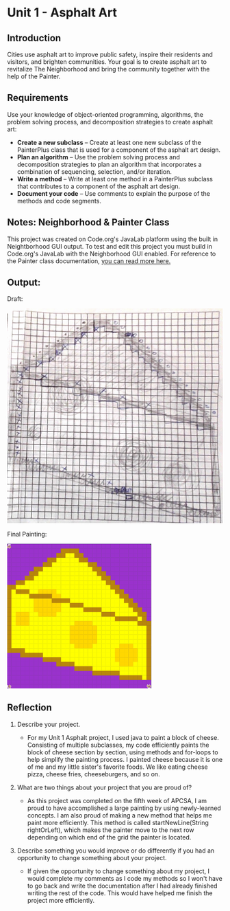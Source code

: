 # Unit 1 - Asphalt Art

## Introduction

Cities use asphalt art to improve public safety, inspire their residents and visitors, and brighten communities. Your goal is to create asphalt art to revitalize The Neighborhood and bring the community together with the help of the Painter.

## Requirements

Use your knowledge of object-oriented programming, algorithms, the problem solving process, and decomposition strategies to create asphalt art:
- **Create a new subclass** – Create at least one new subclass of the PainterPlus class that is used for a component of the asphalt art design.
- **Plan an algorithm** – Use the problem solving process and decomposition strategies to plan an algorithm that incorporates a combination of sequencing, selection, and/or iteration.
- **Write a method** – Write at least one method in a PainterPlus subclass that contributes to a component of the asphalt art design.
- **Document your code** – Use comments to explain the purpose of the methods and code segments.

## Notes: Neighborhood & Painter Class

This project was created on Code.org's JavaLab platform using the built in Neightborhood GUI output. To test and edit this project you must build in Code.org's JavaLab with the Neighborhood GUI enabled. For reference to the Painter class documentation, [you can read more here.](https://studio.code.org/docs/ide/javalab/classes/Painter)

## Output:
Draft:

![Picture of draft](asphaltArtProjectCheeseDraft.jpg)

Final Painting:

![Picture of final painting](final.png)

## Reflection

1. Describe your project.

   - For my Unit 1 Asphalt project, I used java to paint a block of cheese. Consisting of multiple subclasses, my code efficiently paints the block of cheese section by section, using methods and for-loops to help simplify the painting process. I painted cheese because it is one of me and my little sister's favorite foods. We like eating cheese pizza, cheese fries, cheeseburgers, and so on. 

2. What are two things about your project that you are proud of?

   - As this project was completed on the fifth week of APCSA, I am proud to have accomplished a large painting by using newly-learned concepts. I am also proud of making a new method that helps me paint more efficiently. This method is called startNewLine(String rightOrLeft), which makes the painter move to the next row depending on which end of the grid the painter is located. 

3. Describe something you would improve or do differently if you had an opportunity to change something about your project.

   - If given the opportunity to change something about my project, I would complete my comments as I code my methods so I won't have to go back and write the documentation after I had already finished writing the rest of the code. This would have helped me finish the project more efficiently. 